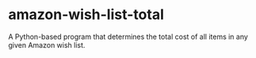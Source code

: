 # amazon-wish-list-total
A Python-based program that determines the total cost of all items in any given Amazon wish list.
